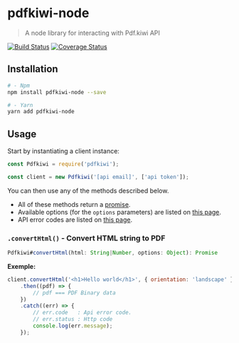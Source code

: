 # pdfkiwi-node

> A node library for interacting with Pdf.kiwi API

[![Build Status](https://travis-ci.org/pdfkiwi/node-lib.svg?branch=master)](https://travis-ci.org/pdfkiwi/node-lib)
[![Coverage Status](https://coveralls.io/repos/github/pdfkiwi/node-lib/badge.svg?branch=master)](https://coveralls.io/github/pdfkiwi/node-lib?branch=master)

## Installation

```bash
# - Npm
npm install pdfkiwi-node --save

# - Yarn
yarn add pdfkiwi-node
```

## Usage

Start by instantiating a client instance:

```js
const Pdfkiwi = require('pdfkiwi');

const client = new Pdfkiwi('[api email]', ['api token']);
```

You can then use any of the methods described below.

- All of these methods return a [promise](https://developer.mozilla.org/en-US/docs/Web/JavaScript/Reference/Global_Objects/Promise).
- Available options (for the `options` parameters) are listed on [this page](https://doc.pdf.kiwi/options-list.html).
- API error codes are listed on [this page](https://doc.pdf.kiwi/error-codes.html).

### `.convertHtml()` - Convert HTML string to PDF

```js
Pdfkiwi#convertHtml(html: String|Number, options: Object): Promise
```

__Exemple:__

```js
client.convertHtml('<h1>Hello world</h1>', { orientation: 'landscape' })
    .then((pdf) => {
        // pdf === PDF Binary data
    })
    .catch((err) => {
        // err.code   : Api error code.
        // err.status : Http code
        console.log(err.message);
    });
```

